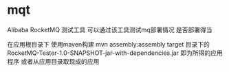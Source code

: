 # mqt
Alibaba RocketMQ 测试工具
可以通过该工具测试mq部署情况 是否部署得当

在应用根目录下 使用maven构建
mvn assembly:assembly
target 目录下的RocketMQ-Tester-1.0-SNAPSHOT-jar-with-dependencies.jar 即为所得的应用程序
或者从应用目录取现成的应用
